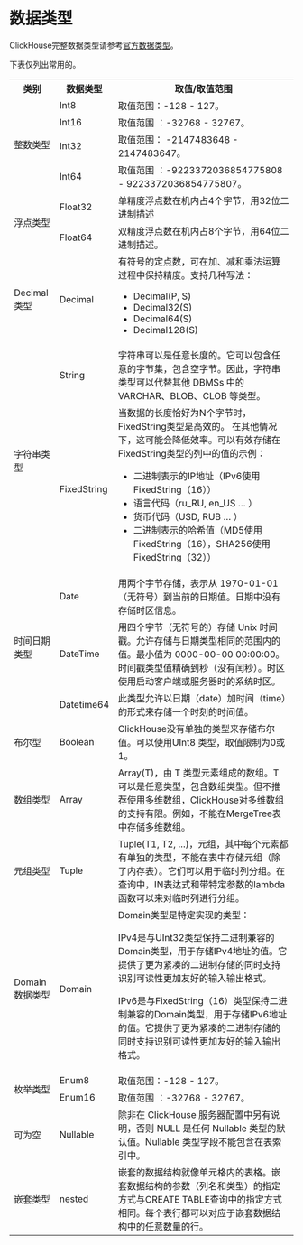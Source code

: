 # 数据类型

ClickHouse完整数据类型请参考[官方数据类型](https://clickhouse.tech/docs/zh/sql_reference/data_types/)。

下表仅列出常用的。

<table>
  <tr>
  		<th>类别</th>
      <th>数据类型</th>
      <th>取值/取值范围</th>
  </tr>
  <tr>
  	<td rowspan='4'>整数类型</td>
    <td>Int8</td>
    <td>取值范围：-128 - 127。</td>
  </tr>
  <tr>
    <td>Int16</td>
    <td>取值范围 ：-32768 - 32767。</td>
  </tr>
  <tr>
    <td>Int32</td>
    <td>取值范围： -2147483648 - 2147483647。</td>
  </tr>
  <tr>
    <td>Int64</td>
    <td>取值范围 ：-9223372036854775808 - 9223372036854775807。</td>
  </tr>
  <tr>
  	<td rowspan='2'>浮点类型</td>
    <td>Float32</td>
    <td>单精度浮点数在机内占4个字节，用32位二进制描述</td>
  </tr>
  <tr>
    <td>Float64</td>
    <td>双精度浮点数在机内占8个字节，用64位二进制描述。</td>
  </tr>
   <tr>
    <td>Decimal类型</td>
    <td>Decimal</td>
    <td>有符号的定点数，可在加、减和乘法运算过程中保持精度。支持几种写法：
      <ul>
        <li>Decimal(P, S)</li>
        <li>Decimal32(S)</li>
        <li>Decimal64(S)</li>
        <li>Decimal128(S)</li>
      </ul>
    </td>
  </tr>
  <tr>
  	<td rowspan='2'>字符串类型</td>
    <td>String</td>
    <td>字符串可以是任意长度的。它可以包含任意的字节集，包含空字节。因此，字符串类型可以代替其他 DBMSs 中的VARCHAR、BLOB、CLOB 等类型。</td>
  </tr>
  <tr>
    <td>FixedString</td>
    <td>当数据的长度恰好为N个字节时，FixedString类型是高效的。 在其他情况下，这可能会降低效率。可以有效存储在FixedString类型的列中的值的示例：
     <ul>
        <li>二进制表示的IP地址（IPv6使用FixedString（16））</li>
        <li>语言代码（ru_RU, en_US … ）</li>
        <li>货币代码（USD, RUB … ）</li>
        <li>二进制表示的哈希值（MD5使用FixedString（16），SHA256使用FixedString（32））</li>
      </ul>
    </td>
  </tr>
  <tr>
    <td rowspan="3">时间日期类型</td>
    <td>Date</td>
    <td>用两个字节存储，表示从 1970-01-01（无符号）到当前的日期值。日期中没有存储时区信息。</td>
  </tr>
  <tr>
    <td>DateTime</td>
    <td>用四个字节（无符号的）存储 Unix 时间戳。允许存储与日期类型相同的范围内的值。最小值为 0000-00-00 00:00:00。时间戳类型值精确到秒（没有闰秒）。时区使用启动客户端或服务器时的系统时区。
    </td>
   </tr>
  <tr>
    <td>Datetime64</td>
    <td>此类型允许以日期（date）加时间（time）的形式来存储一个时刻的时间值。</td>
  </tr>
  <tr>
     <td>布尔型</td>
     <td>Boolean</td>
     <td>ClickHouse没有单独的类型来存储布尔值。可以使用UInt8 类型，取值限制为0或 1。</td>
   </tr>
  <tr>
     <td >数组类型</td>
     <td>Array</td>
     <td>Array(T)，由 T 类型元素组成的数组。T 可以是任意类型，包含数组类型。但不推荐使用多维数组，ClickHouse对多维数组的支持有限。例如，不能在MergeTree表中存储多维数组。
    </td>
   </tr>
  <tr>
     <td>元组类型</td>
     <td>Tuple</td>
     <td>Tuple(T1, T2, ...)，元组，其中每个元素都有单独的类型，不能在表中存储元组（除了内存表）。它们可以用于临时列分组。在查询中，IN表达式和带特定参数的lambda 函数可以来对临时列进行分组。
      </td>
   </tr>
  <tr>
     <td>Domain数据类型</td>
     <td>Domain</td>
     <td>Domain类型是特定实现的类型： 
        <p >IPv4是与UInt32类型保持二进制兼容的Domain类型，用于存储IPv4地址的值。它提供了更为紧凑的二进制存储的同时支持识别可读性更加友好的输入输出格式。</p>
        <p >IPv6是与FixedString（16）类型保持二进制兼容的Domain类型，用于存储IPv6地址的值。它提供了更为紧凑的二进制存储的同时支持识别可读性更加友好的输入输出格式。
       </p>
     </td>
   </tr>
  <tr>
    <td rowspan="2">枚举类型</td>
    <td>Enum8</td>
    <td>取值范围：-128 - 127。</td>
   </tr>
  <tr>
    <td>Enum16</td>
    <td>取值范围 ：-32768 - 32767。</td>
   </tr>
  <tr>
    <td>可为空</td>
    <td>Nullable</td>
    <td>除非在 ClickHouse 服务器配置中另有说明，否则 NULL 是任何 Nullable 类型的默认值。Nullable 类型字段不能包含在表索引中。     </td>
  </tr>
  <tr>
     <td>嵌套类型</td>
     <td>nested</td>
     <td>嵌套的数据结构就像单元格内的表格。嵌套数据结构的参数（列名和类型）的指定方式与CREATE TABLE查询中的指定方式相同。每个表行都可以对应于嵌套数据结构中的任意数量的行。
    </td>
  </tr>
</table>

